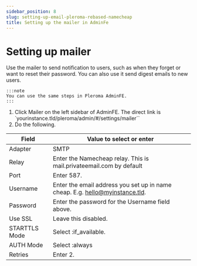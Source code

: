 ```yaml
---
sidebar_position: 8
slug: setting-up-email-pleroma-rebased-namecheap
title: Setting up the mailer in AdminFe
---
```

# Setting up mailer

Use the mailer to send notification to users, such as when they forget or want to reset their password. You can also use it send digest emails to new users.

    :::note
    You can use the same steps in Pleroma AdminFE.
    :::

1. Click Mailer on the left sidebar of AdminFE. The direct link is `yourinstance.tld/pleroma/admin/#/settings/mailer``
2. Do the following. 

| Field         | Value to select or enter                                                     |
|---------------|------------------------------------------------------------------------------|
| Adapter       | SMTP                                                                         |
| Relay         | Enter the Namecheap relay. This is mail.privateemail.com by default          |
| Port          | Enter 587.                                                                   |
| Username      | Enter the email address you set up in name cheap. E.g. hello@myinstance.tld. |
| Password      | Enter the password for the Username field above.                             |
| Use SSL       | Leave this disabled.                                                         |
| STARTTLS Mode | Select :if_available.                                                        |
| AUTH Mode     | Select :always                                                               |
| Retries       | Enter 2.                                                                     |